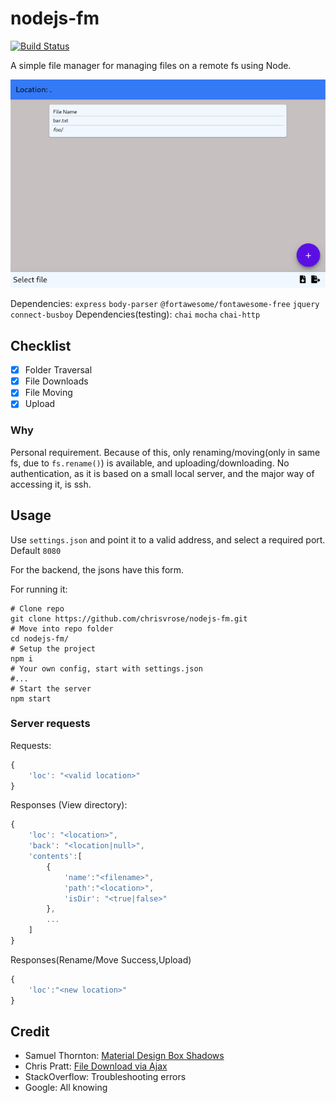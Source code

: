 # nodejs-fm

[![Build Status](https://travis-ci.org/chrisvrose/nodejs-fm.svg?branch=master)](https://travis-ci.org/chrisvrose/nodejs-fm)

A simple file manager for managing files on a remote fs using Node.

![Sample Image](https://github.com/chrisvrose/chrisvrose.github.io/raw/master/static/projects/screenshots/nodejs-fm.png)

Dependencies: `express` `body-parser` `@fortawesome/fontawesome-free`  `jquery` `connect-busboy`
Dependencies(testing): `chai` `mocha` `chai-http`

## Checklist

- [x] Folder Traversal
- [X] File Downloads
- [X] File Moving
- [X] Upload

### Why

Personal requirement.
Because of this, only renaming/moving(only in same fs, due to `fs.rename()`) is available, and uploading/downloading.
No authentication, as it is based on a small local server, and the major way of accessing it, is ssh.

## Usage

Use `settings.json` and point it to a valid address, and select a required port. Default `8080`

For the backend, the jsons have this form.

For running it:

```shell
# Clone repo
git clone https://github.com/chrisvrose/nodejs-fm.git
# Move into repo folder
cd nodejs-fm/
# Setup the project
npm i
# Your own config, start with settings.json
#...
# Start the server
npm start
```

### Server requests

Requests:

```javascript
{
    'loc': "<valid location>"
}
```

Responses (View directory):

```javascript
{
    'loc': "<location>",
    'back': "<location|null>",
    'contents':[
        {
            'name':"<filename>",
            'path':"<location>",
            'isDir': "<true|false>"
        },
        ...
    ]
}
```

Responses(Rename/Move Success,Upload)

```javascript
{
    'loc':"<new location>"
}
```

## Credit

- Samuel Thornton: [Material Design Box Shadows]("https://codepen.io/sdthornton/pen/wBZdXq")
- Chris Pratt: [File Download via Ajax]('https://codepen.io/chrisdpratt/pen/RKxJNo')
- StackOverflow: Troubleshooting errors
- Google: All knowing